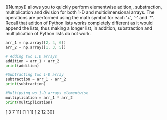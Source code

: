 [[Numpy]] allows you to quickly perform elementwise adition,, substraction, multiplication and division for both 1-D and multidimensional arrays. The operations are performed using the math symbol for each '+', '-' and '\*'. Recall that adition of Python lists works completely different as it would append the lists, thus making a longer list, in addition, substraction and multiplication of Python lists do not work.
```Python
arr_1 = np.array([2, 4, 6])
arr_2 = np.array([1, 3, 5])

# Adding two 1.D arrays
addition = arr_1 + arr_2
print(addition)

#Subtracting two 1-D array
subtraction = arr_1 - arr_2
print(subtraction)

#Multipying wo 1-D arrays elementwise
multiplication = arr_1 * arr_2
print(multiplication)
```
\[ 3  7 11\]
\[1 1 1\]
\[ 2 12 30\]